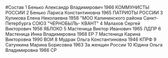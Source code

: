 #Состав
1 Бенько Александр Владимирович 1966 КОММУНИСТЫ РОССИИ
2 Бенько Лариса Константиновна 1965 ПАТРИОТЫ РОССИИ
3 Куликова Елена Николаевна 1958 \"МОО Калининского района Санкт-Петербурга СОЮЗ \"ЧЕРНОБЫЛЬ- КВАНТ\"
4 Малахов Сергей Викторович 1956 ЯБЛОКО
5 Мастеница Виктор Иванович 1965 ЛДПР
6 Мастеница Инна Владимировна 1968 ЕР
7 Мастеница Карина Викторовна 1990 ВОИ
8 Мудрак Ольга Константиновна 1946 КПРФ
9 Сатункина Марина Борисовна 1963 За женщин России
10 Юдина Ольга Владимировна 1966 СР
